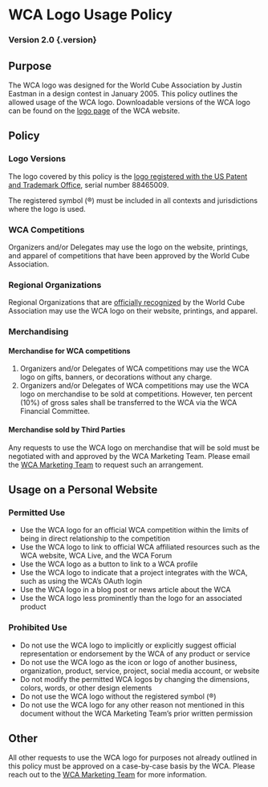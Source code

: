 # WCA Logo Usage Policy

### Version 2.0 {.version}

## Purpose

The WCA logo was designed for the World Cube Association by Justin Eastman in a design contest in January 2005. This policy outlines the allowed usage of the WCA logo. Downloadable versions of the WCA logo can be found on the [logo page](https://www.worldcubeassociation.org/logo) of the WCA website.

## Policy

### Logo Versions

The logo covered by this policy is the [logo registered with the US Patent and Trademark Office](https://tsdr.uspto.gov/#caseNumber=88465009&caseSearchType=US_APPLICATION&caseType=DEFAULT&searchType=statusSearch), serial number 88465009.

The registered symbol (®) must be included in all contexts and jurisdictions where the logo is used.

### WCA Competitions

Organizers and/or Delegates may use the logo on the website, printings, and apparel of competitions that have been approved by the World Cube Association.

### Regional Organizations

Regional Organizations that are [officially recognized](wca{organizations}) by the World Cube Association may use the WCA logo on their website, printings, and apparel.

### Merchandising

#### Merchandise for WCA competitions

1. Organizers and/or Delegates of WCA competitions may use the WCA logo on gifts, banners, or decorations without any charge.
2. Organizers and/or Delegates of WCA competitions may use the WCA logo on merchandise to be sold at competitions. However, ten percent (10%) of gross sales shall be transferred to the WCA via the WCA Financial Committee.

#### Merchandise sold by Third Parties

Any requests to use the WCA logo on merchandise that will be sold must be negotiated with and approved by the WCA Marketing Team. Please email the [WCA Marketing Team](mailto:marketing@worldcubeassociation.org) to request such an arrangement.

## Usage on a Personal Website

### Permitted Use

- Use the WCA logo for an official WCA competition within the limits of being in direct relationship to the competition
- Use the WCA logo to link to official WCA affiliated resources such as the WCA website, WCA Live, and the WCA Forum
- Use the WCA logo as a button to link to a WCA profile
- Use the WCA logo to indicate that a project integrates with the WCA, such as using the WCA’s OAuth login
- Use the WCA logo in a blog post or news article about the WCA
- Use the WCA logo less prominently than the logo for an associated product

### Prohibited Use

- Do not use the WCA logo to implicitly or explicitly suggest official representation or endorsement by the WCA of any product or service
- Do not use the WCA logo as the icon or logo of another business, organization, product, service, project, social media account, or website
- Do not modify the permitted WCA logos by changing the dimensions, colors, words, or other design elements
- Do not use the WCA logo without the registered symbol (®)
- Do not use the WCA logo for any other reason not mentioned in this document without the WCA Marketing Team’s prior written permission

## Other

All other requests to use the WCA logo for purposes not already outlined in this policy must be approved on a case-by-case basis by the WCA. Please reach out to the [WCA Marketing Team](mailto:marketing@worldcubeassociation.org) for more information.
